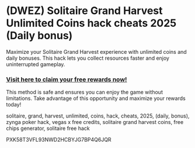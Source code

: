 # (DWEZ) Solitaire Grand Harvest Unlimited Coins hack cheats 2025 (Daily bonus)

Maximize your Solitaire Grand Harvest experience with unlimited coins and daily bonuses. This hack lets you collect resources faster and enjoy uninterrupted gameplay.  

### [Visit here to claim your free rewards now!](https://gamehunters.win/solitaire-grand-harvest)  

This method is safe and ensures you can enjoy the game without limitations. Take advantage of this opportunity and maximize your rewards today!  

solitaire, grand, harvest, unlimited, coins, hack, cheats, 2025, (daily, bonus), zynga poker hack, vegas x free credits, solitaire grand harvest coins, free chips generator, solitaire free hack  

PXK58T3VFL93NWD2HCBYJG7BP4Q6JQR  
